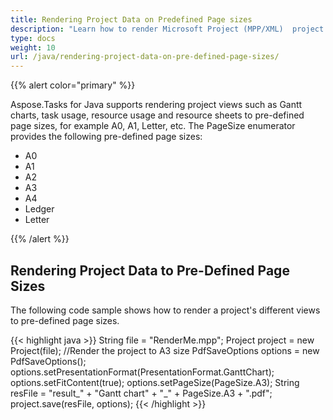 ```yaml
---
title: Rendering Project Data on Predefined Page sizes
description: "Learn how to render Microsoft Project (MPP/XML)  project data with predefined page sizes using Aspose.Tasks for Java."
type: docs
weight: 10
url: /java/rendering-project-data-on-pre-defined-page-sizes/
---
```


{{% alert color="primary" %}}

Aspose.Tasks for Java supports rendering project views such as Gantt charts, task usage, resource usage and resource sheets to pre-defined page sizes, for example A0, A1, Letter, etc. The PageSize enumerator provides the following pre-defined page sizes:

- A0
- A1
- A2
- A3
- A4
- Ledger
- Letter

{{% /alert %}}

## **Rendering Project Data to Pre-Defined Page Sizes**
The following code sample shows how to render a project's different views to pre-defined page sizes.

{{< highlight java >}}
String file = "RenderMe.mpp";
Project project = new Project(file);
//Render the project to A3 size
PdfSaveOptions options = new PdfSaveOptions();
options.setPresentationFormat(PresentationFormat.GanttChart);
options.setFitContent(true);
options.setPageSize(PageSize.A3);
String resFile = "result_" + "Gantt chart" + "_" + PageSize.A3 + ".pdf";
project.save(resFile, options);
{{< /highlight >}}
